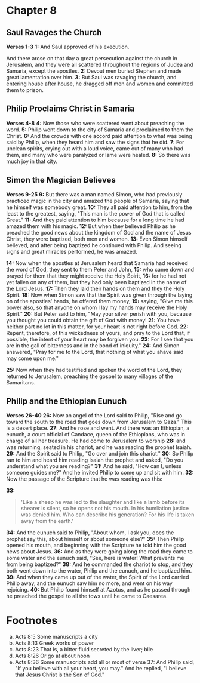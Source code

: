 # Chapter 8
## Saul Ravages the Church
**Verses 1-3**
**1:** And Saul approved of his execution.

And there arose on that day a great persecution against the church in Jerusalem, and they were all scattered throughout the regions of Judea and Samaria, except the apostles.
**2:** Devout men buried Stephen and made great lamentation over him.
**3:** But Saul was ravaging the church, and entering house after house, he dragged off men and women and committed them to prison.

## Philip Proclaims Christ in Samaria
**Verses 4-8**
**4:** Now those who were scattered went about preaching the word.
**5:** Philip went down to the city of Samaria and proclaimed to them the Christ.
**6:** And the crowds with one accord paid attention to what was being said by Philip, when they heard him and saw the signs that he did.
**7:** For unclean spirits, crying out with a loud voice, came out of many who had them, and many who were paralyzed or lame were healed.
**8:** So there was much joy in that city.

## Simon the Magician Believes
**Verses 9-25**
**9:** But there was a man named Simon, who had previously practiced magic in the city and amazed the people of Samaria, saying that he himself was somebody great.
**10:** They all paid attention to him, from the least to the greatest, saying, "This man is the power of God that is called Great."
**11:** And they paid attention to him because for a long time he had amazed them with his magic.
**12:** But when they believed Philip as he preached the good news about the kingdom of God and the name of Jesus Christ, they were baptized, both men and women.
**13:** Even Simon himself believed, and after being baptized he continued with Philip. And seeing signs and great miracles performed, he was amazed.

**14:** Now when the apostles at Jerusalem heard that Samaria had received the word of God, they sent to them Peter and John,
**15:** who came down and prayed for them that they might receive the Holy Spirit,
**16:** for he had not yet fallen on any of them, but they had only been baptized in the name of the Lord Jesus.
**17:** Then they laid their hands on them and they the Holy Spirit.
**18:** Now when Simon saw that the Spirit was given through the laying on of the apostles' hands, he offered them money,
**19:** saying, "Give me this power also, so that anyone on whom I lay my hands may receive the Holy Spirit."
**20:** But Peter said to him, "May your silver perish with you, because you thought you could obtain the gift of God with money!
**21:** You have neither part no lot in this matter, for your heart is not right before God.
**22:** Repent, therefore, of this wickedness of yours, and pray to the Lord that, if possible, the intent of your heart may be forgiven you.
**23:** For I see that you are in the gall of bitterness and in the bond of iniquity."
**24:** And Simon answered, "Pray for me to the Lord, that nothing of what you ahave said may come upon me."

**25:** Now when they had testified and spoken the word of the Lord, they returned to Jerusalem, preaching the gospel to many villages of the Samaritans.

## Philip and the Ethiopian Eunuch
**Verses 26-40**
**26:** Now an angel of the Lord said to Philip, "Rise and go toward the south to the road that goes down from Jerusalem to Gaza." This is a desert place.
**27:** And he rose and went. And there was an Ethiopian, a eunuch, a court official of Candace, queen of the Ethiopians, who was in charge of all her treasure. He had come to Jerusalem to worship
**28:** and was returning, seated in his chariot, and he was reading the prophet Isaiah.
**29:** And the Spirit said to Philip, "Go over and join this chariot."
**30:** So Philip ran to him and heard him reading Isaiah the prophet and asked, "Do you understand what you are reading?"
**31:** And he said, "How can I, unless someone guides me?" And he invited Philip to come up and sit with him.
**32:** Now the passage of the Scripture that he was reading was this:

**33:** 
> 'Like a sheep he was led to the slaughter
> and like a lamb before its shearer is silent,
> so he opens not his mouth.
> In his humliation justice was denied him.
> Who can describe his generation?
> For his life is taken away from the earth.'

**34:** And the eunuch said to Philip, "About whom, I ask you, does the prophet say this, about himself or about someone else?"
**35:** Then Philip opened his mouth, and beginning with the Scripture he told him the good news about Jesus.
**36:** And as they were going along the road they came to some water and the eunuch said, "See, here is water! What prevents me from being baptized?"
**38:** And he commanded the chariot to stop, and they both went down into the water, Philip and the eunuch, and he baptized him.
**39:** And when they came up out of the water, the Spirit of the Lord carried Philip away, and the eunuch saw him no more, and went on his way rejoicing.
**40:** But Philip found himself at Azotus, and as he passed through he preached the gospel to all the tows until he came to Caesarea.

# Footnotes
<ol type='a'>
	<li>Acts 8:5 Some manuscripts a city</li>
	<li>Acts 8:13 Greek works of power</li>
	<li>Acts 8:23 That is, a bitter fluid secreted by the liver; bile</li>
	<li>Acts 8:26 Or go at about noon</li>
	<li>Acts 8:36 Some manuscripts add all or most of verse 37: And Philip said, "If you believe with all your heart, you may." And he replied, "I believe that Jesus Christ is the Son of God."</li>
</ol>
